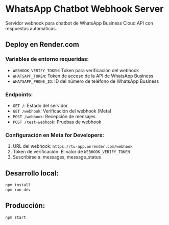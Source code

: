 # WhatsApp Chatbot Webhook Server

Servidor webhook para chatbot de WhatsApp Business Cloud API con respuestas automáticas.

## Deploy en Render.com

### Variables de entorno requeridas:
- `WEBHOOK_VERIFY_TOKEN`: Token para verificación del webhook
- `WHATSAPP_TOKEN`: Token de acceso de la API de WhatsApp Business
- `WHATSAPP_PHONE_ID`: ID del número de teléfono de WhatsApp Business

### Endpoints:
- `GET /`: Estado del servidor
- `GET /webhook`: Verificación del webhook (Meta)
- `POST /webhook`: Recepción de mensajes
- `POST /test-webhook`: Pruebas de webhook

### Configuración en Meta for Developers:
1. URL del webhook: `https://tu-app.onrender.com/webhook`
2. Token de verificación: El valor de `WEBHOOK_VERIFY_TOKEN`
3. Suscribirse a: messages, message_status

## Desarrollo local:
```bash
npm install
npm run dev
```

## Producción:
```bash
npm start
```
